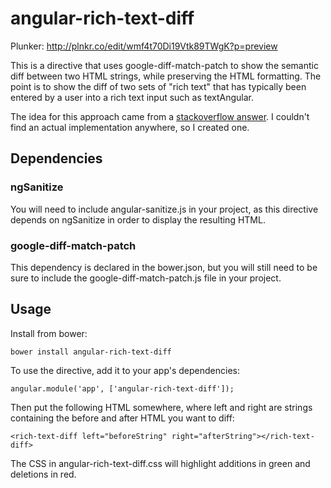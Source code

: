 # angular-rich-text-diff

Plunker: http://plnkr.co/edit/wmf4t70Di19Vtk89TWgK?p=preview

This is a directive that uses google-diff-match-patch to show the semantic diff between two HTML strings,
while preserving the HTML formatting. The point is to show the diff of two sets of "rich text" that has 
typically been entered by a user into a rich text input such as textAngular.

The idea for this approach came from a [stackoverflow answer](http://stackoverflow.com/questions/2132914/is-there-a-js-diff-library-against-htmlstring-just-like-google-diff-match-patch?rq=1).
I couldn't find an actual implementation anywhere, so I created one.

## Dependencies

### ngSanitize

You will need to include angular-sanitize.js in your project, as this directive
depends on ngSanitize in order to display the resulting HTML.

### google-diff-match-patch

This dependency is declared in the bower.json, but you will still need to be sure
to include the google-diff-match-patch.js file in your project.

## Usage

Install from bower:

```
bower install angular-rich-text-diff
```

To use the directive, add it to your app's dependencies:

```
angular.module('app', ['angular-rich-text-diff']);
```

Then put the following HTML somewhere, where left and right are strings containing the before and after HTML
you want to diff:

```
<rich-text-diff left="beforeString" right="afterString"></rich-text-diff>
```

The CSS in angular-rich-text-diff.css will highlight additions in green and deletions in red.
